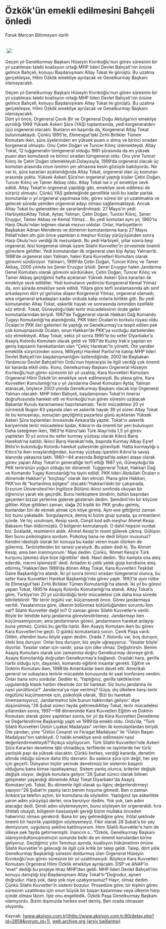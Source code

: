 # Özkök'ün emekli edilmesini Bahçeli önledi

*Faruk Mercan Bilinmeyen-tarih*

<div>
 <font>
  <img border="0" height="1" src="/web/20031208090023im_/http://www.aksiyon.com.tr/images/blank.gif"/>
 </font>
 <font class="content">
  <p>
   <img border="0" hspace="5" src="http://web.archive.org/web/20031208090023im_/http://www.aksiyon.com.tr/resim/453/28.jpg" vspace="5"/>
  </p>
 </font>
 <font class="content">
  Geçen yıl Genelkurmay Başkanı Hüseyin Kıvrıkoğlu'nun görev süresinin bir yıl uzatılması talebi koalisyon ortağı  MHP lideri Devlet Bahçeli'nin önüne gelince Bahçeli, konuyu Başdanışmanı Altay Tokat ile görüştü. Bu uzatma gerçekleşse, Hilmi Özkök emekliye ayrılacak ve Genelkurmay Başkanı olamayacaktı.
 </font>
 <p>
  <font class="content">
   Geçen yıl Genelkurmay Başkanı Hüseyin Kıvrıkoğlu'nun görev süresinin bir yıl uzatılması talebi koalisyon ortağı  MHP lideri Devlet Bahçeli'nin önüne gelince Bahçeli, konuyu Başdanışmanı Altay Tokat ile görüştü. Bu uzatma gerçekleşse, Hilmi Özkök emekliye ayrılacak ve Genelkurmay Başkanı olamayacaktı.
   <br/>
   Dört yıl önce, Orgeneral Çevik Bir ve Orgeneral Doğu Aktulga’nın emekliye ayrıldığı 1999 Yüksek Askeri Şûra (YAŞ) toplantısında, yedi korgeneralden üçü orgeneral olacaktı. Bunların en başında da, Korgeneral Altay Tokat bulunmaktaydı. Çünkü 1995’te, Etimesgut’taki Zırhlı Birlikler Tümen Komutanı iken, şûra üyelerinden en yüksek puanı o almış ve birinci sıradan korgeneral olmuştu. Onu Çetin Doğan ve Tuncer Kılınç izlemekteydi. Altay Tokat, 12 tuğgeneralin tümgeneral olduğu 1991 şûrasında da en yüksek puanı alan komutandı ve birinci sıradan tümgeneral oldu. Onu yine Tuncer Kılınç ile Çetin Doğan izlemekteydi.Dolayısıyla, 1999’da orgeneral olacak üç komutan arasında onun isminin yer almasına kesin gözüyle bakılıyordu. Ne var ki, şûra kararları açıklandığında Altay Tokat, orgeneral olan üç komutan arasında yoktu. Yüksek Askeri Şûra’nın orgeneral yaptığı kişiler Çetin Doğan, Tuncer Kılınç ve Tamer Akbaş oldu. Altay Tokat ise o yıl emekliye sevk edildi. Altay Tokat’ın orgeneral yapıldığı gibi, emekliye sevk edilmesi de sürpriz olmuştu. Çünkü YAŞ geleneğinde genellikle sicili bu kadar parlak komutanlar o yıl orgeneral yapılmasa bile, görev süresi bir yıl uzatılmakta ve gelecek şûrada yeniden orgeneral adayı olması sağlanmaktaydı. Ancak Altay Tokat bu gelenekten de yararlandırılmadı. 27 Mayıs’ın yedi HarbiyelisiAltay Tokat, Aytaç Yalman, Çetin Doğan, Tuncer Kılınç, Şener Eruygur, Tamer Akbaş ve Kemal Yılmaz... Bu yedi komutan aynı yıl, 1960’ta Harp Okulu’ndan teğmen olarak mezun oldular. Onlar, Harbiyelilerin Başbakan Adnan Menderes ve dönemin komutanlarına karşı 27 Mayıs İhtilali’nden altı gün önce yaptıkları o meşhur Kızılay yürüyüşünden sonra Harp Okulu’nun verdiği ilk mezunlardı.  Bu yedi Harbiyeli, yıllar sonra beşi orgeneral, ikisi korgeneral olmak üzere Silahlı Kuvvetler’in zirvesinde önemli görevlere geldiler. Yedi komutandan ilk orgeneral olan kişi Aytaç Yalman’dı. 1998’de orgeneral olan Yalman, halen Kara Kuvvetleri Komutanı olarak görevini sürdürüyor. Yalman’ı, 1999’da Çetin Doğan, Tuncer Kılınç ve Tamer Akbaş, 2000 yılında ise Şener Eruygur izledi. Şener Eruygur halen Jandarma Genel Komutanı olarak görevini sürdürüken, Çetin Doğan, Tuncer Kılınç ve Tamer Akbaş geçtiğimiz hafta açıklanan Yüksek Askeri Şûra kararları ile emekliye sevk edildiler. Yedi komutanın yedincisi Korgeneral Kemal Yılmaz da, son şûrada emekliye sevk edildi. Yıllara göre terfi sıralamasında altı sınıf arkadaşının dört yıl gerisine düşen Korgeneral Yılmaz, orgeneral olamadı; ama orgeneral arkadaşları kadar orduda kalıp onlarla birlikte gitti.  Bu yedi komutandan Altay Tokat, askerlik hayatı ve sonrasında isminden özellikle söz ettirdi. Tokat, Güneydoğu’daki terör mücadelesinin önde gelen komutanlarından biriydi. 1987’de Tuğgeneral olarak Hakkari Dağ Komando Tugayı Komutanlığı’na atandığında, PKK lideri Öcalan’ın korkulu rüyası oldu. Öcalan’ın PKK ileri gelenleri ile yaptığı ve Genelkurmay’ca tespit edilen pek çok konuşmasında Öcalan, onun Hakkari’de PKK’ya vurduğu darbelerden söz etmekteydi. Altay Tokat, sekiz yıl sonra 1995’te bu sefer Diyarbakır’a Asayiş Kolordu Komutanı olarak geldi ve 1997’de Kuzey Irak’a yapılan en geniş kapsamlı harekatlardan olan “Çekiç Harekatı”nı yönetti. Öte yandan emeklilik sürprizinden sonra, Milliyetçi Hareket Partisi’ne katılıp MHP lideri Devlet Bahçeli’nin başdanışmanlığını üstlendiğinde, 2002’de Başbakan Yardımcısı Devlet Bahçeli’nin Ordu’nun hiyerarşisi ile ilgili verdiği çok önemli bir kararda etkili oldu. Konu, Genelkurmay Başkanı Orgeneral Hüseyin Kıvrıkoğlu’nun görev süresinin bir yıl uzatılıp, Kara Kuvvetleri Komutanı Orgeneral Hilmi Özkök’ün emekliye sevk edilmesiydi. Bu plana göre, Kara Kuvvetleri Komutanlığı’na o yıl Jandarma Genel Komutanı Aytaç Yalman atanacak, böylece 2003 yılında Genelkurmay Başkanı olacak kişi Orgeneral Yalman olacaktı. MHP lideri Bahçeli, başdanışmanı Tokat’ın önerisi doğrultusunda hareket etti ve Kıvrıkoğlu’nun görev süresini uzatacak Bakanlar Kurulu kararnamesi hazırlanamadı. Terör mücadelesi 20 yıl sürmezdi	Bugün 63 yaşında olan ve askerlik hayatı 39 yıl süren Altay Tokat ile bu konuşmayı, sonuçları geçtiğimiz pazartesi günü açıklanan Yüksek Askeri Şûra toplantıları öncesinde Ankara’da yaptık. Tokat’ın askerlik kariyerinde terör mücadelesi kadar, Kıbrıs’ın da önemli bir yeri bulunuyor. Daha üsteğmen iken, 1963’te Kıbrıs’taki Türk Alayı’nda 1,5 yıl görev yaptıktan 10 yıl sonra bu sefer kurmay yüzbaşı olarak Kıbrıs Barış Harekatı’na katıldı. İkinci Barış Harekatı’nda, başında Kurmay Albay Eşref Bitlis’in bulunduğu Kolordu harekat şubesinde görevliydi. Hatta kurmaylığı o Kıbrıs’ta iken onaylandığından, kurmay yüzbaşı işaretini Kıbrıs’ta savaş alanında yakasına taktı. 1980—84 arasında Belgrad’da askeri ataşe olarak görev yapan Altay Tokat’ın generalliğe terfi ettiği 1987 yılı, Güneydoğu’da PKK terörünün yoğun olduğu bir dönemdi. Tuğgeneral Tokat, Hakkari Dağ ve Komando Tugay Komutanlığı’na tayin edildi. PKK lideri Abdullah Öcalan o dönemde Hakkari’yi “koçbaşı” olarak ilan etmişti. Plana göre Hakkari, PKK’nın ilk “kurtarılmış bölgesi” olacaktı:“Hakkari’deki bir çatışmada, Erzurum Üniversitesi’nin İngilizce Bölümü ikinci sınıfında okuyan bir öğrenciyi yaralı ele geçirdik. Bunu helikoptere bindirin, bütün başından geçenleri bizzat yerlerine giderek göstersin dedim. Şemdinli’nin bir köyüne gittiler. Köye gittikleri zaman, dağa 20 kişilik bir PKK grubu gelmiş, bunlardan biri de ekmek almak için köye girmiş. Aynı eve gittiğimiz zaman biz bunu yakaladık. Sorgulayınca, demiş ki bizim grup şurada, şu ormanların içinde. Ve hiç unutmam, Kesip vardı, Cimşit kod adlı meşhur Ahmet Kesip. Babasını filan öldürmüştü. O bölgenin komutanıydı. O dahil hepsini vurduk biz. Sıraladık, resimlerini aldık. Ahmet Kesip’in resmi gülerek çıkmış. Gülüyor. Ben bunu psikologlara sordum. Psikolog bana ne dedi biliyor musunuz? Kendini ideolojik olarak bir konuya bu kadar veren insan ölürken de gülermiş. Teröristlerden bir tanesi yaralıydı. Bu adam dedi ki, ‘Bu Ahmet Kesip; ama ben inanmıyorum.’ Niye dedim. Çünkü, ‘Ahmet Kesip’e Türk kurşunu işlemez diye bize öğrettiler’ dedi. Nasıl dedim. ‘Biz kampta ona ateş ederdik, mermi işlemezdi’ dedi. Anladım ki çelik yelek giyip kendisine ateş ettirmiş.”Hakkari’den 1989’da dönen Altay Tokat, Kara Kuvvetleri Teşkilat Daire Başkanlığı’na atandı. İki yıl sonra birinci sıradan tümgeneral olunca, bu sefer Kara Kuvvetleri Harekat Başkanlığı’nda görev yaptı. 1993’te aynı rütbe ile Etimesgut’taki Zırhlı Birlikler Tümen Komutanlığı’na atandı. İki yıl bu görevi yapan Tokat, 1995’te Asayiş Kolordu Komutanlığı’na atandı. Altay Tokat’a göre, Türkiye’nin 20 yıl sürdürdüğü terör mücadelesi çok daha kısa sürede bitirilebilirdi: “Bir terör örgütü var, küçümsendi önce. Görev jandarmaya verildi. Yasalarımıza göre, ülkenin bölünmez bütünlüğünden sorumlu kim var? Silahlı Kuvvetler değil mi? O zaman görev Silahlı Kuvvetler’e verilir. Böyle bir tehdide karşı jandarma görevlendirilemez. Jandarmayı ben küçümsemiyorum; ama jandarmanın görevi, jandarmanın harekat anlayışı buna yetmez. Çünkü bu gerilla harbi. Ben Asayiş Komutanı iken bu görev Kara Kuvvetleri’ne geçti. O günkü komutanlara sorun. Çevik Paşa vardı. Gittim, efendim bunu böyle yapın dedim. Orada 7. Kolordu var, boş duruyor, öteki boş duruyor. Onlar boş duruyor, biz şeyle uğraşıyoruz. 'Yasalar böyle' diyorlar. Yasalar vatan için vardır, yasa için ülke olmaz. Değiştirirsin. Benim Asayiş Komutanı olarak  son zamanıma doğru Genelkurmay devreye girdi. Asayiş Komutanlığı doğrudan Genelkurmay’a bağlandı. Oradaki harp, gerilla harbi olduğu için,  dayanıklı, komando eğitimli insanlar gerekli. Eğitim ve Doktrin Komutanı iken, 1998’de Amerikalılar beni davet etti. Amerikalı general ve subaylara terörle mücadele konusunda iki saat konferans verdim. Onlar bana soru sordular. Dediler ki, ‘Yaptığınız, gerilla taktiklerinin uygulandığı klasik harbin ötesinde zor bir harekat. Siz bunu jandarma ile nasıl yürüttünüz?’ Jandarma’ya niye verilmiş? Güya, dış ülkelere karşı terör örgütünü küçümsemek için, psikolojik olarak, ‘Bizi bu harekatı önemsemiyoruz, Jandarmamız bile bunun hakkından geliyor.’ diye düşünülmüş.”28 Şubat süreci fayda getirmediAltay Tokat, terör mücadelesi yıllarından sonra, 1997—98 döneminde Kara Kuvvetleri Eğitim ve Doktrin Komutanı olarak görev yaptıktan sonra, bir yıl da Kara Kuvvetleri Denetleme ve Değerlendirme Başkanlığı yaptı ve 1999’da emekli oldu. Ordu’da, “Türk Silahlı Kuvvetleri Üstün Liyakat Madalyası” verilen ilk komutanlardan biriydi. Öte yandan, yine “Üstün Cesaret ve Feragat Madalyası” ile “Üstün Başarı Madalyası”nın sahibiydi. O halde emekliye sevk edilmesini nasıl değerlendirmekteydi?“Açıkça söylüyorum. Türk Silahlı Kuvvetleri’nde Askeri Şûra Kararları denetime tâbi olmadıkça, terfilerde ve tayinlerde her türlü yanlışlık payı da yüksek olacaktır. Çünkü herkes, verdiği kararda, denetim altında olduğu sürece daha titiz davranır. Bu sadece şûra için değil, her şey için geçerli. Dünyanın hiçbir yerinde denetimsiz bir sistemin başarılı olduğunu bana kimse ispatlayamaz. Sistem yanlış olunca, kriterler değişik değişik oluyor, değişik konulara geliyor.”28 Şubat süreci olarak bilinen gelişmeler yaşandığı dönemde Altay Tokat Diyarbakır’da Asayiş Komutanı’ydı. Tokat, Bu dönemle ilgili olarak şu ilginç değerlendirmeyi yapıyor:“28 Şubat’ın yapılış tarzı benim hoşuma gitmedi. Ben o zaman Ankara’ya telefon açtım, bir komutana da söyledim. Yaptığınız işe askerlikte yarım adım yürüyüşü derler, ona benziyor dedim. Yok yok, tam adım atacağız dedi. Şimdi adını söylemeyeyim, bunu söyleyen bir orgeneraldi. İcra (ihtilal) olsaydı, bölgenin hassasiyeti gereği bizim mutlaka önceden haberimiz olması gerekirdi. Bana bir şey gelmediğine göre, ihtilal şeklinde önemli bir hazırlık yapıldığını söyleyemeyiz. Fikir olarak 28 Şubat’a bir şey demiyorum, uygulanış şekline katılmıyorum. Hem Silahlı Kuvvetler’e hem de ülkeye pek fayda getirmemiştir. İnancım o...”Özkök, Genelkurmay Başkanı  olamıyorduKonuşmamızın sonunda belki de en önemli konulardan birine geliyoruz. Geçtiğimiz yılın Temmuz ayında, koalisyon hükümetinin önüne Silahlı Kuvvetler’in geleceği ile ilgili çok kritik bir talep geldi. Talep, dört yıllık Genelkurmay Başkanlığı süresini doldurmuş olan Orgeneral Hüseyin Kıvrıkoğlu’nun görev süresinin bir yıl uzatılmasıydı. Böylece Kara Kuvvetleri Komutanı Orgeneral Hilmi Özkök emekliye ayrılacaktı. DSP ve ANAP’ın “evet” dediği bu projeye itiraz MHP’den geldi. MHP lideri Devlet Bahçeli’nin konuyu danıştığı kişi Başdanışmanı Altay Tokat’tı:“Doğrudur, aynen doğrudur. Harp yok, darp yok niye uzatıyorsunuz? Hayır, olmaz dedim. Çünkü Silahlı Kuvvetler’in sistemi bozulur. Prosedüre göre, bir kişinin görev süresinin uzatılması için onun büyük bir başarı kazanması veya ülkenin harp içinde olması lâzım. İşte onu engelledik. Özkök Paşa Genelkurmay Başkanı olamıyordu. Bizim dışımızda herkes evet demiş. Ben orada olmasam oluyordu.
  </font>
 </p>
</div>


Kaynak: [www.aksiyon.com.tr](http://www.aksiyon.com.tr:80/detay.php?id=2858&yorum_id=1), [web.archive.org (arşiv bağlantısı)](http://web.archive.org/web/20031208090023/http://www.aksiyon.com.tr:80/detay.php?id=2858&yorum_id=1)
